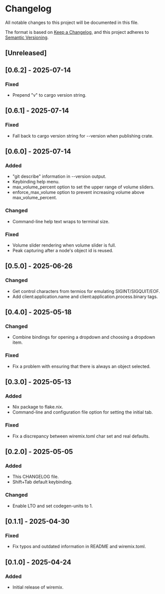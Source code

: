 # Changelog

All notable changes to this project will be documented in this file.

The format is based on [Keep a Changelog](https://keepachangelog.com/en/1.1.0/),
and this project adheres to [Semantic Versioning](https://semver.org/spec/v2.0.0.html).

## [Unreleased]

## [0.6.2] - 2025-07-14

### Fixed

- Prepend "v" to cargo version string.

## [0.6.1] - 2025-07-14

### Fixed

- Fall back to cargo version string for --version when publishing crate.

## [0.6.0] - 2025-07-14

### Added

- "git describe" information in --version output.
- Keybinding help menu.
- max_volume_percent option to set the upper range of volume sliders.
- enforce_max_volume option to prevent increasing volume above
  max_volume_percent.

### Changed

- Command-line help text wraps to terminal size.

### Fixed

- Volume slider rendering when volume slider is full.
- Peak capturing after a node's object id is reused.

## [0.5.0] - 2025-06-26

### Changed

- Get control characters from termios for emulating SIGINT/SIGQUIT/EOF.
- Add client:application.name and client:application.process.binary tags.

## [0.4.0] - 2025-05-18

### Changed

- Combine bindings for opening a dropdown and choosing a dropdown item.

### Fixed

- Fix a problem with ensuring that there is always an object selected.

## [0.3.0] - 2025-05-13

### Added

- Nix package to flake.nix.
- Command-line and configuration file option for setting the initial tab.

### Fixed

- Fix a discrepancy between wiremix.toml char set and real defaults.

## [0.2.0] - 2025-05-05

### Added

- This CHANGELOG file.
- Shift+Tab default keybinding.

### Changed

- Enable LTO and set codegen-units to 1.

## [0.1.1] - 2025-04-30

### Fixed

- Fix typos and outdated information in README and wiremix.toml.

## [0.1.0] - 2025-04-24

### Added

- Initial release of wiremix.
